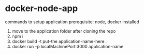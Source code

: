 # docker-node-app
commands to setup application
prerequisite: node, docker installed
1. move to the application folder after cloning the repo
2. npm i
3. docker build -t put-the application-name-here .
4. docker run -p localMachinePort:3000 application-name
